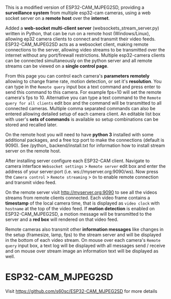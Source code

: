 
This is a modified version of ESP32-CAM_MJPEG2SD, providing a **surveillance system** from multiple esp32-cam cameras, using a web socket server on a **remote host** over the **internet**.

Added a **web-socket multi-client server** (websockets_stream_server.py) written in Python, that can be run on a remote host (Windows/Linux), allowing ep32 camera clients to connect and transmit their video feeds. ESP32-CAM_MJPEG2SD acts as a websocket client, making remote connections to the server, allowing video streams to be transmitted over the internet without any port/firewall restrictions. Multiple esp32-camera clients can be connected simultaneously on the python server and all remote streams can be viewed on a **single control page**. 

From this page you can control each camera's **parameters remotely** allowing to change frame rate, motion detection, or set it's **resolution**. You can type in the `Remote query` input box a text command and press enter to send this command to this camera. For example fps=10 will set the remote camera's fps to 10. Alternative you can type a text command to the `Remote query for all clients` edit box and the command will be transmitted to all connected cameras. Multiple comma separated commands can also be entered allowing detailed setup of each camera client. An editable list box with user's **sets of commands** is available so setup combinations can be stored and recalled later.

On the remote host you will need to have **python 3** installed with some additional packages, and a free tcp port to make the connections (default is 9090). See /python_ backend/install.txt for information how to install stream server on the remote host. 

After installing server configure each ESP32-CAM client. Navigate to camera interface `Websocket settings` > `Remote server` edit box and enter the address of your server:port (i.e. ws://myserver.org:9090/ws). Now press the `Camera control` > `Remote streaming` > `On` to enable remote connection and transmit video feed.

On the remote server visit http://myserver.org:9090 to see all the videos streams from remote clients connected. Each video frame contains a **timestamp** of the local camera time, that is displayed as `video clock` with `hostname` at the top of the video feed. If **motion detection** is enabled on ESP32-CAM_MJPEG2SD, a motion message will be transmitted to the server and a **red box** will rendered on that video feed. 

Remote cameras also transmit other **information messages** like changes in the setup (framesize, lamp, fps) to the stream server and will be displayed in the bottom of each video stream. On mouse over each camera's `Remote query` input box, a text log will be displayed with all messages send / receive and on mouse over stream image an information text will be displayed as well.


# ESP32-CAM_MJPEG2SD

Visit https://github.com/s60sc/ESP32-CAM_MJPEG2SD for more details
